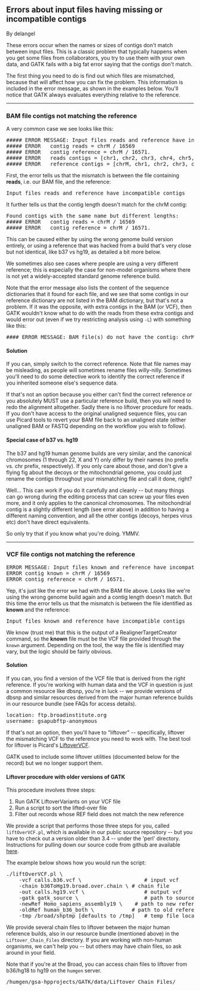 ## Errors about input files having missing or incompatible contigs

By delangel

<p>These errors occur when the names or sizes of contigs don't match between input files. This is a classic problem that typically happens when you get some files from collaborators, you try to use them with your own data, and GATK fails with a big fat error saying that the contigs don't match.</p>

<p>The first thing you need to do is find out which files are mismatched, because that will affect how you can fix the problem. This information is included in the error message, as shown in the examples below. You'll notice that GATK always evaluates everything relative to the reference.</p>

<hr></hr><h3>BAM file contigs not matching the reference</h3>

<p>A very common case we see looks like this:</p>

<pre class="code codeBlock" spellcheck="false">##### ERROR MESSAGE: Input files reads and reference have incompatible contigs: Found contigs with the same name but different lengths:
##### ERROR   contig reads = chrM / 16569
##### ERROR   contig reference = chrM / 16571.
##### ERROR   reads contigs = [chr1, chr2, chr3, chr4, chr5, chr6, chr7, chr8, chr9, chr10, chr11, chr12, chr13, chr14, chr15, chr16, chr17, chr18, chr19, chr20, chr21, chr22, chrX, chrY, chrM]
##### ERROR   reference contigs = [chrM, chr1, chr2, chr3, chr4, chr5, chr6, chr7, chr8, chr9, chr10, chr11, chr12, chr13, chr14, chr15, chr16, chr17, chr18, chr19, chr20, chr21, chr22, chrX, chrY, chr1_gl000191_random, chr1_gl000192_random, chr4_ctg9_hap1, chr4_gl000193_random, chr4_gl000194_random, chr6_apd_hap1, chr6_cox_hap2, chr6_dbb_hap3, chr6_mann_hap4, chr6_mcf_hap5, chr6_qbl_hap6, chr6_ssto_hap7, chr7_gl000195_random, chr8_gl000196_random, chr8_gl000197_random, chr9_gl000198_random, chr9_gl000199_random, chr9_gl000200_random, chr9_gl000201_random, chr11_gl000202_random, chr17_ctg5_hap1, chr17_gl000203_random, chr17_gl000204_random, chr17_gl000205_random, chr17_gl000206_random, chr18_gl000207_random, chr19_gl000208_random, chr19_gl000209_random, chr21_gl000210_random, chrUn_gl000211, chrUn_gl000212, chrUn_gl000213, chrUn_gl000214, chrUn_gl000215, chrUn_gl000216, chrUn_gl000217, chrUn_gl000218, chrUn_gl000219, chrUn_gl000220, chrUn_gl000221, chrUn_gl000222, chrUn_gl000223, chrUn_gl000224, chrUn_gl000225, chrUn_gl000226, chrUn_gl000227, chrUn_gl000228, chrUn_gl000229, chrUn_gl000230, chrUn_gl000231, chrUn_gl000232, chrUn_gl000233, chrUn_gl000234, chrUn_gl000235, chrUn_gl000236, chrUn_gl000237, chrUn_gl000238, chrUn_gl000239, chrUn_gl000240, chrUn_gl000241, chrUn_gl000242, chrUn_gl000243, chrUn_gl000244, chrUn_gl000245, chrUn_gl000246, chrUn_gl000247, chrUn_gl000248, chrUn_gl000249]
</pre>

<p>First, the error tells us that the mismatch is between the file containing <strong>reads</strong>, i.e. our BAM file, and the reference:</p>

<pre class="code codeBlock" spellcheck="false">Input files reads and reference have incompatible contigs
</pre>

<p>It further tells us that the contig length doesn't match for the chrM contig:</p>

<pre class="code codeBlock" spellcheck="false">Found contigs with the same name but different lengths:
##### ERROR   contig reads = chrM / 16569
##### ERROR   contig reference = chrM / 16571.
</pre>

<p>This can be caused either by using the wrong genome build version entirely, or using a reference that was hacked from a build that's very close but not identical, like b37 vs hg19, as detailed a bit more below.</p>

<p>We sometimes also see cases where people are using a very different reference; this is especially the case for non-model organisms where there is not yet a widely-accepted standard genome reference build.</p>

<p>Note that the error message also lists the content of the sequence dictionaries that it found for each file, and we see that some contigs in our reference dictionary are not listed in the BAM dictionary, but that's not a problem. If it was the opposite, with extra contigs in the BAM (or VCF), then GATK wouldn't know what to do with the reads from these extra contigs and would error out (even if we try restricting analysis using <code class="code codeInline" spellcheck="false">-L</code>) with something like this:</p>

<pre class="code codeBlock" spellcheck="false">#### ERROR MESSAGE: BAM file(s) do not have the contig: chrM. You are probably using a different reference than the one this file was aligned with.
</pre>

<h4>Solution</h4>

<p>If you can, simply switch to the correct reference. Note that file names may be misleading, as people will sometimes rename files willy-nilly. Sometimes you'll need to do some detective work to identify the correct reference if you inherited someone else's sequence data.</p>

<p>If that's not an option because you either can't find the correct reference or you absolutely MUST use a particular reference build, then you will need to redo the alignment altogether. Sadly there is no liftover procedure for reads. If you don't have access to the original unaligned sequence files, you can use Picard tools to revert your BAM file back to an unaligned state (either unaligned BAM or FASTQ depending on the workflow you wish to follow).</p>

<h4>Special case of b37 vs. hg19</h4>

<p>The b37 and hg19 human genome builds are very similar, and the canonical chromosomes (1 through 22, X and Y) only differ by their names (no prefix vs. chr prefix, respectively). If you only care about those, and don't give a flying fig about the decoys or the mitochondrial genome, you could just rename the contigs throughout your mismatching file and call it done, right?</p>

<p>Well... This can work if you do it carefully and cleanly -- but many things can go wrong during the editing process that can screw up your files even more, and it only applies to the canonical chromosomes. The mitochondrial contig is a slightly different length (see error above) in addition to having a different naming convention, and all the other contigs (decoys, herpes virus etc) don't have direct equivalents.</p>

<p>So only try that if you know what you're doing. YMMV.</p>

<hr></hr><h3>VCF file contigs not matching the reference</h3>

<pre class="code codeBlock" spellcheck="false">ERROR MESSAGE: Input files known and reference have incompatible contigs: Found contigs with the same name but different lengths:
ERROR contig known = chrM / 16569
ERROR contig reference = chrM / 16571.
</pre>

<p>Yep, it's just like the error we had with the BAM file above. Looks like we're using the wrong genome build again and a contig length doesn't match. But this time the error tells us that the mismatch is between the file identified as <strong>known</strong> and the reference:</p>

<pre class="code codeBlock" spellcheck="false">Input files known and reference have incompatible contigs
</pre>

<p>We know (trust me) that this is the output of a RealignerTargetCreator command, so the <strong>known</strong> file must be the VCF file provided through the <code class="code codeInline" spellcheck="false">known</code> argument. Depending on the tool, the way the file is identified may vary, but the logic should be fairly obvious.</p>

<h4>Solution</h4>

<p>If you can, you find a version of the VCF file that is derived from the right reference. If you're working with human data and the VCF in question is just a common resource like dbsnp, you're in luck -- we provide versions of dbsnp and similar resources derived from the major human reference builds in our resource bundle (see FAQs for access details).</p>

<pre class="code codeBlock" spellcheck="false">location: ftp.broadinstitute.org
username: gsapubftp-anonymous
</pre>

<p>If that's not an option, then you'll have to "liftover" -- specifically, liftover the mismatching VCF to the reference you need to work with. The best tool for liftover is Picard's <a rel="nofollow" href="https://broadinstitute.github.io/picard/command-line-overview.html#LiftoverVcf">LiftoverVCF</a>.</p>

<p>GATK used to include some liftover utilities (documented below for the record) but we no longer support them.</p>

<h4>Liftover procedure with older versions of GATK</h4>

<p>This procedure involves three steps:</p>

<ol><li>Run GATK LiftoverVariants on your VCF file</li>
<li>Run a script to sort the lifted-over file</li>
<li>Filter out records whose REF field does not match the new reference</li>
</ol><p>We provide a script that performs those three steps for you, called <code class="code codeInline" spellcheck="false">liftOverVCF.pl</code>, which is available in our public source repository -- but you have to check out a version older than 3.4 -- under the 'perl' directory.  Instructions for pulling down our source code from github are available <a rel="nofollow" href="http://www.broadinstitute.org/gatk/download">here</a>.</p>

<p>The example below shows how you would run the script:</p>

<pre class="code codeBlock" spellcheck="false">./liftOverVCF.pl \
    -vcf calls.b36.vcf \                    # input vcf
    -chain b36ToHg19.broad.over.chain \ # chain file
    -out calls.hg19.vcf \                   # output vcf
    -gatk gatk_source \                     # path to source code
    -newRef Homo_sapiens_assembly19 \    # path to new reference base name (without extension)
    -oldRef human_b36_both \            # path to old reference prefix (without extension)
    -tmp /broad/shptmp [defaults to /tmp]   # temp file location (defaults to /tmp)
</pre>

<p>We provide several chain files to liftover between the major human reference builds, also in our resource bundle (mentioned above) in the <code class="code codeInline" spellcheck="false">Liftover_Chain_Files</code> directory. If you are working with non-human organisms, we can't help you -- but others may have chain files, so ask around in your field.</p>

<p>Note that if you're at the Broad, you can access chain files to liftover from b36/hg18 to hg19 on the <code class="code codeInline" spellcheck="false">humgen</code> server.</p>

<pre class="code codeBlock" spellcheck="false">/humgen/gsa-hpprojects/GATK/data/Liftover_Chain_Files/
</pre>
